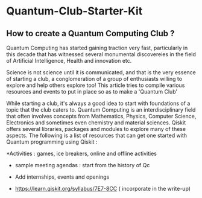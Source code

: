 # Quantum-Club-Starter-Kit

## How to create a Quantum Computing Club ?

Quantum Computing has started gaining traction very fast, particularly in this decade that has witnessed several monumental discovereies in the field of Artificial Intelligence, Health and innovation etc.

Science is not science until it is communicated, and that is the very essence of starting a club, a conglomeration of a group of enthusiasts willing to explore and help others explore too! This article tries to compile various resources and events to put in place so as to make a 'Quantum Club'

While starting a club, it's always a good idea to start with foundations of a topic that the club caters to. Quantum Computing is an interdisciplinary field that often involves concepts from Mathematics, Physics, Computer Science, Electronics and sometimes even chemistry and material sciences. 
Qiskit offers several libraries, packages and modules to explore many of these aspects. The following is a list of resources that can get one started with Quantum programming using Qiskit :


*Activities : games, ice breakers, online and offline activities
* sample meeting agendas : start from the history of Qc
* Add internships, events and openings

* https://learn.qiskit.org/syllabus/7E7-8CC ( incorporate in the write-up)
